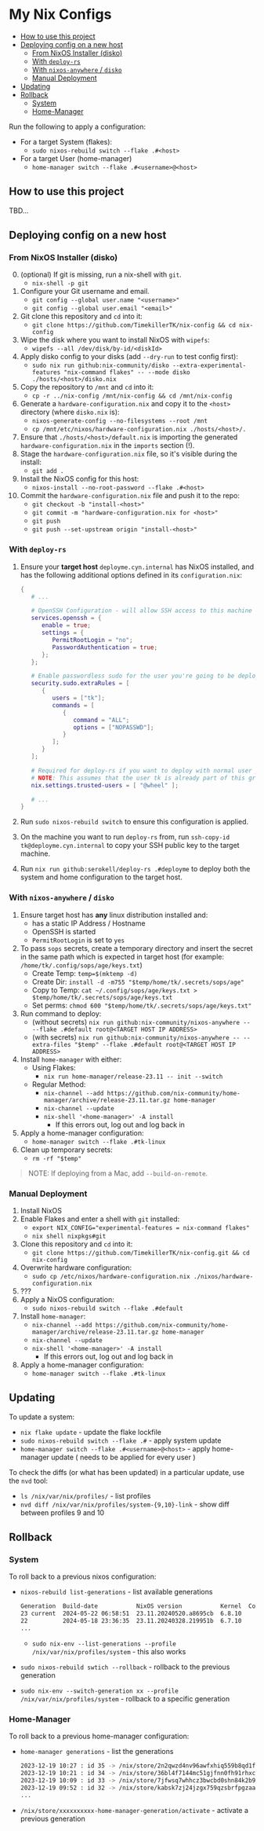 # My Nix Configs <!-- omit in toc -->

- [How to use this project](#how-to-use-this-project)
- [Deploying config on a new host](#deploying-config-on-a-new-host)
  - [From NixOS Installer (disko)](#from-nixos-installer-disko)
  - [With `deploy-rs`](#with-deploy-rs)
  - [With `nixos-anywhere` / `disko`](#with-nixos-anywhere--disko)
  - [Manual Deployment](#manual-deployment)
- [Updating](#updating)
- [Rollback](#rollback)
  - [System](#system)
  - [Home-Manager](#home-manager)

Run the following to apply a configuration:

- For a target System (flakes):
  - `sudo nixos-rebuild switch --flake .#<host>`
- For a target User (home-manager)
  - `home-manager switch --flake .#<username>@<host>`

## How to use this project

TBD...

## Deploying config on a new host

### From NixOS Installer (disko)

0. (optional) If git is missing, run a nix-shell with `git`.
   - `nix-shell -p git`
1. Configure your Git username and email.
   - `git config --global user.name "<username>"`
   - `git config --global user.email "<email>"`
2. Git clone this repository and `cd` into it:
   - `git clone https://github.com/TimekillerTK/nix-config && cd nix-config`
3. Wipe the disk where you want to install NixOS with `wipefs`:
   - `wipefs --all /dev/disk/by-id/<diskId>`
4. Apply disko config to your disks (add `--dry-run` to test config first):
   - `sudo nix run github:nix-community/disko --extra-experimental-features "nix-command flakes" -- --mode disko ./hosts/<host>/disko.nix`
5. Copy the repository to `/mnt` and `cd` into it:
   - `cp -r ../nix-config /mnt/nix-config && cd /mnt/nix-config`
6. Generate a `hardware-configuration.nix` and copy it to the `<host>` directory (where `disko.nix` is):
   - `nixos-generate-config --no-filesystems --root /mnt`
   - `cp /mnt/etc/nixos/hardware-configuration.nix ./hosts/<host>/.`
7. Ensure that `./hosts/<host>/default.nix` is importing the generated `hardware-configuration.nix` in the `imports` section (!).
8. Stage the `hardware-configuration.nix` file, so it's visible during the install:
   - `git add .`
9. Install the NixOS config for this host:
   - `nixos-install --no-root-password --flake .#<host>`
10. Commit the `hardware-configuration.nix` file and push it to the repo:
    - `git checkout -b "install-<host>"`
    - `git commit -m "hardware-configuration.nix for <host>"`
    - `git push`
    - `git push --set-upstream origin "install-<host>"`

### With `deploy-rs`

1. Ensure your **target host** `deployme.cyn.internal` has NixOS installed, and has the following additional options defined in its `configuration.nix`:

   ```nix
   {
      # ...

      # OpenSSH Configuration - will allow SSH access to this machine and allow password auth (temporary!)
      services.openssh = {
         enable = true;
         settings = {
            PermitRootLogin = "no";
            PasswordAuthentication = true;
         };
      };

      # Enable passwordless sudo for the user you're going to be deploying with
      security.sudo.extraRules = [
         {
            users = ["tk"];
            commands = [
               {
                  command = "ALL";
                  options = ["NOPASSWD"];
               }
            ];
         }
      ];

      # Required for deploy-rs if you want to deploy with normal user part of wheel instead of root
      # NOTE: This assumes that the user tk is already part of this group in users.users.tk via extraGroups
      nix.settings.trusted-users = [ "@wheel" ];

      # ...
   }
   ```

2. Run `sudo nixos-rebuild switch` to ensure this configuration is applied.
3. On the machine you want to run `deploy-rs` from, run `ssh-copy-id tk@deployme.cyn.internal` to copy your SSH public key to the target machine.
4. Run `nix run github:serokell/deploy-rs .#deployme` to deploy both the system and home configuration to the target host.

### With `nixos-anywhere` / `disko`

1. Ensure target host has **any** linux distribution installed and:
   - has a static IP Address / Hostname
   - OpenSSH is started
   - `PermitRootLogin` is set to `yes`
2. To pass `sops` secrets, create a temporary directory and insert the secret in the same path which is expected in target host (for example: `/home/tk/.config/sops/age/keys.txt`)
   - Create Temp: `temp=$(mktemp -d)`
   - Create Dir: `install -d -m755 "$temp/home/tk/.secrets/sops/age"`
   - Copy to Temp: `cat ~/.config/sops/age/keys.txt > $temp/home/tk/.secrets/sops/age/keys.txt`
   - Set perms: `chmod 600 "$temp/home/tk/.secrets/sops/age/keys.txt"`
3. Run command to deploy:
   - (without secrets) `nix run github:nix-community/nixos-anywhere -- --flake .#default root@<TARGET HOST IP ADDRESS>`
   - (with secrets) `nix run github:nix-community/nixos-anywhere -- --extra-files "$temp" --flake .#default root@<TARGET HOST IP ADDRESS>`
4. Install `home-manager` with either:
   - Using Flakes:
     - `nix run home-manager/release-23.11 -- init --switch`
   - Regular Method:
     - `nix-channel --add https://github.com/nix-community/home-manager/archive/release-23.11.tar.gz home-manager`
     - `nix-channel --update`
     - `nix-shell '<home-manager>' -A install`
       - If this errors out, log out and log back in
5. Apply a home-manager configuration:
   - `home-manager switch --flake .#tk-linux`
6. Clean up temporary secrets:
   - `rm -rf "$temp"`

> NOTE: If deploying from a Mac, add `--build-on-remote`.

### Manual Deployment

1. Install NixOS
2. Enable Flakes and enter a shell with `git` installed:
   - `export NIX_CONFIG="experimental-features = nix-command flakes"`
   - `nix shell nixpkgs#git`
3. Clone this repository and `cd` into it:
   - `git clone https://github.com/TimekillerTK/nix-config.git && cd nix-config`
4. Overwrite hardware configuration:
   - `sudo cp /etc/nixos/hardware-configuration.nix ./nixos/hardware-configuration.nix`
5. ???
6. Apply a NixOS configuration:
   - `sudo nixos-rebuild switch --flake .#default`
7. Install `home-manager`:
   - `nix-channel --add https://github.com/nix-community/home-manager/archive/release-23.11.tar.gz home-manager`
   - `nix-channel --update`
   - `nix-shell '<home-manager>' -A install`
     - If this errors out, log out and log back in
8. Apply a home-manager configuration:
   - `home-manager switch --flake .#tk-linux`

## Updating

To update a system:

- `nix flake update` - update the flake lockfile
- `sudo nixos-rebuild switch --flake .#` - apply system update
- `home-manager switch --flake .#<username>@<host>` - apply home-manager update ( needs to be applied for every user )

To check the diffs (or what has been updated) in a particular update, use the `nvd` tool:

- `ls /nix/var/nix/profiles/` - list profiles
- `nvd diff /nix/var/nix/profiles/system-{9,10}-link` - show diff between profiles 9 and 10

## Rollback

### System

To roll back to a previous nixos configuration:

- `nixos-rebuild list-generations` - list available generations

   ```sh
   Generation  Build-date           NixOS version           Kernel  Configuration Revision  Specialisation
   23 current  2024-05-22 06:58:51  23.11.20240520.a8695cb  6.8.10                          *
   22          2024-05-18 23:36:35  23.11.20240328.219951b  6.7.10                          *
   ...
   ```

   - `sudo nix-env --list-generations --profile /nix/var/nix/profiles/system` - this also works
- `sudo nixos-rebuild swtich --rollback` - rollback to the previous generation
- `sudo nix-env --switch-generation xx --profile /nix/var/nix/profiles/system` - rollback to a specific generation

### Home-Manager

To roll back to a previous home-manager configuration:

- `home-manager generations` - list the generations

   ```sh
   2023-12-19 10:27 : id 35 -> /nix/store/2n2qwzd4nv96awfxhiq559b8qd1fy64i-home-manager-generation
   2023-12-19 10:21 : id 34 -> /nix/store/36bl4f7144mc51gjfnn0fh91rhxcclmm-home-manager-generation
   2023-12-19 10:09 : id 33 -> /nix/store/7jfwsq7whhcz3bwcbd0shn84k2b9hm4p-home-manager-generation
   2023-12-19 09:52 : id 32 -> /nix/store/kabsk7zj24jzgx759qzsbrfpgzaam2jn-home-manager-generation
   ...
   ```

- `/nix/store/xxxxxxxxxx-home-manager-generation/activate` - activate a previous generation
